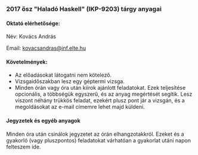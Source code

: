 ### 2017 ősz "Haladó Haskell" (IKP-9203) tárgy anyagai

#### Oktató elérhetősége:

Név: Kovács András

Email: kovacsandras@inf.elte.hu

#### Követelmények:

- Az előadásokat látogatni nem kötelező.
- Vizsgaidőszakban lesz egy géptermi vizsga.
- Minden órán vagy óra után kiírok ajánlott feladatokat. Ezek teljesítése opcionális, a többségük egyszerű, és az anyag megértését segítik. Lesz viszont néhány trükkös feladat, ezekért plusz pont jár a vizsgán, és a megoldásokat az e-mail címemre lehet majd küldeni.

#### Jegyzetek és egyéb anyagok

Minden óra után csinálok jegyzetet az órán elhangzotakkról. Ezeket és a gyakorló (vagy pluszpontos) feladatokat várhatóan a gyakorlat utáni napon felteszem ide.

